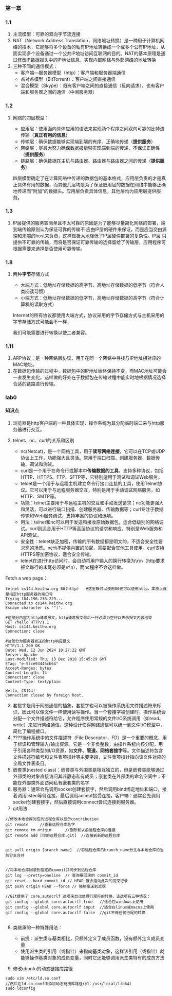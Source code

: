 ### 第一章

### 1.1



1. 主流模型：可靠的双向字节流连接
2. NAT（Network Address Translation，网络地址转换）是一种用于计算机网络的技术，它能够将多个设备的私有IP地址转换成一个或多个公有IP地址，从而实现多个设备通过一个公共IP地址访问互联网的目的。NAT的基本原理是通过修改IP数据报头中的IP地址信息，实现内部网络与外部网络的地址转换
3. 三种不同的通信模式：
   - 客户端—服务器模型（http）：客户端和服务器端通信
   - 点对点模型（BitTorrent）：客户端之间直接通信
   - 混合模型（Skype）：既有客户端之间的直接通信（反向请求），也有客户端和服务器之间的通信（中间服务器）

### 1.2



1. 网络的四层模型：

   - 应用层：使用面向具体应用的语法来实现两个程序之间双向可靠的比特流传输（**真正有用的信息**）
   - 传输层：确保数据能够实现端到端的有序、正确地传递（**提供服务**）
   - 网络层：尽最大努力确保数据报能够实现端到端的传递，不保证正确性（**提供服务**）
   - 链路层：确保数据在主机与路由器、路由器与路由器之间的传递（**提供服务**）

   四层模型确定了在计算网络中传递的数据包的基本格式，应用层负责的才是真正具体有用的数据，而其他几层均是为了保证应用层的数据在网络中能够正确地传递而“附加”的数据头。应用层负责具体信息，其他层均为应用层提供服务。


### 1.3
1. IP层提供的服务较简单且不太可靠的原因是为了能够尽量简化网络的部署，端到端传输原则认为保证可靠的传输不
应由IP层的硬件来保证，而是应当交由源端和末端的host来负责，这样做极大地降低了IP层硬件部署的复杂性。IP层
只提供不可靠的传输，而将是否保证可靠传输的选择留给了传输层，应用程序可根据需要来选择是否使用可靠传输。

### 1.8

1. 两种**字节**存储方式

   - 大端方式：低地址存储数据的高字节，高地址存储数据的低字节（符合人类阅读习惯）
   - 小端方式：低地址存储数据的低字节，高地址存储数据的高字节（符合计算机的读取方式）

   Internet的所有协议都使用大端方式，协议采用的字节存储方式与主机采用的字节存储方式可能会不一样，

   我们可能需要进行转换以使二者兼容。



### 1.11

1. ARP协议：是一种网络层协议，用于在同一个网络中寻找与IP地址相对应的MAC地址。
2. 在数据包传输的过程中，数据包中的IP地址始终保持不变，而MAC地址可能会一直发生变化。这样做的好处在于数据包在传输过程中能实时地根据情况选择合适的链路进行传输。






### lab0

#### 知识点

1. 浏览器是http客户端的一种具体实现，操作系统为其分配临时端口来与http服务器进行交互。
2. telnet、nc、curl的关系和区别

    - nc(Netcat)，是一个网络工具，用于**读写网络连接**，它可以在TCP或UDP协议上工作，功能强大且灵活。常用于端口扫描、创建服务器、数据传输、调试和测试。
    - curl是一个用于在命令行或脚本中**传输数据的工具**，支持多种协议，包括HTTP、HTTPS、FTP、SFTP等，它特别适用于测试和调试Web服务。
    - telnet是一个用于与远程主机建立命令行接口连接的工具，使用Telnet协议。它可以用于与远程服务器交互，特别是用于手动调试网络服务，如HTTP、SMTP等。
    - 功能：telnet主要用于与远程主机的交互和手动发送请求；nc功能更强大和灵活，可以进行端口扫描、创建服务器、传输数据等；curl专注于数据传输和Web服务调试，支持丰富的协议和选项。
    - 用法：telnet和nc可以用于发送和接收原始数据包，适合低级别的网络调试。curl则适合用于HTTP等高层协议的请求和响应，特别是Web服务和API测试。
    - 安全性：telnet缺乏加密，传输的所有数据都是明文的，不适合安全性要求高的场景。nc也不提供内置的加密，需要配合其他工具使用。curl支持HTTPS等加密协议，适合安全传输。
    -  telnet在进行http访问时，会自动将用户输入的换行转换为\r\n（http要求报文每行的末尾必须是\r\n），而nc程序不会这样做。


Fetch a web page：

```shell
telnet cs144.keithw.org 80(http)   #这里既可以使用80也可以使用http，本质上就是指定http服务器的端口号
Trying 104.196.238.229...
Connected to cs144.keithw.org.
Escape character is '^]'.

#这部分内容为http请求报文，http请求报文最后一行必须为空行以表示报文内容结束
GET /hello HTTP/1.1
Host: cs144.keithw.org
Connection: close

#这部分为服务器发送的http响应报文
HTTP/1.1 200 OK
Date: Wed, 12 Jun 2024 10:27:22 GMT
Server: Apache
Last-Modified: Thu, 13 Dec 2018 15:45:29 GMT
ETag: "e-57ce93446cb64"
Accept-Ranges: bytes
Content-Length: 14
Connection: close
Content-Type: text/plain

Hello, CS144!
Connection closed by foreign host.
```

3. 套接字是用于网络通信的抽象，套接字也可以被操作系统用文件描述符来标识，因此可以像文件一样使用读写操作。当一个套接字被创建时，操作系统会分配一个文件描述符给它，允许程序使用常规的文件I/O系统调用（如read、write）来进行网络通信。这种设计使得网络通信可以统一到文件I/O模型中，简化了编程接口。
4. ????操作系统中的文件描述符（File Descriptor，FD）是一个重要的概念，用于标识和管理输入/输出资源。它是一个非负整数，由操作系统内核分配，用于引用各种类型的I/O资源，如**文件、管道、网络套接字**等。文件描述符包含文件描述符编号和文件表项指针等主要字段，文件表项指针指向该文件对应的全局文件表条目。
5. 嵌套类(nested class)：嵌套类与外围类是相互独立的，但是嵌套类能够通过外部类的对象直接访问其非静态私有成员；嵌套类在外部类的命名空间中；不能在外部类外面访问私有嵌套类的名字
6. 服务器：通常会先调用socket创建套接字，然后调用bind绑定地址和端口，接着调用listen等待连接，最后调用accept接受连接。客户端：通常会先调用socket创建套接字，然后直接调用connect尝试连接到服务器。
7. git用法
```
//修改本地仓库对应的远程仓库以显示contribution
git remote     //查看远程仓库名字
git remote rm origin      //删除和以前远程仓库的连接
git remote add [你的远程仓库.git]  //连接到新的远程仓库


git pull origin [branch name]  //将远程仓库的branch_name分支与本地仓库的当前分支合并


//将本地仓库回滚到指定的commit并同步到远程仓库
git log --pretty=oneline  // 查询要回滚的 commit_id
git reset --hard commit_id // HEAD 就会指向此次的提交记录
git push origin HEAD --force // 强制推送到远端

//Git提供了 core.autocrlf 选项来自动处理行尾符的转换，该选项有三种情况：
git config --global core.autocrlf true   //适合在windows上使用
git config --global core.autocrlf input  //适合在linux或macos上使用
git config --global core.autocrlf false  //git不做任何行尾的转换


```
8. 类继承的一种特殊用法：
   - 前提：派生类与基类相比，只额外定义了成员函数，没有额外定义成员变量
   - 使用派生类的引用（或指针）来指向基类对象，这样该引用（或指针）就能够操作基类对象的成员变量，同时它还能够调用派生类特有的成员方法

9. 修改ubuntu的动态链接库路径
```shell
sudo vim /etc/ld.so.conf
//然后在ld.so.conf中添加动态链接库路径(如：/usr/local/lib64)
sudo ldconfig
```

    
